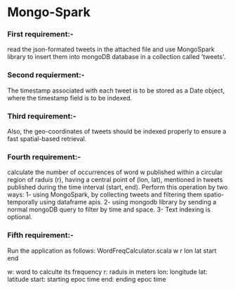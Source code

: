# Mongo-Spark
### First requirement:-
read the json-formated tweets in the attached file and use MongoSpark library to insert them into mongoDB database in a collection called 'tweets'.

### Second requierment:-
The timestamp associated with each tweet is to be stored as a Date object, where the timestamp field is to be indexed.

### Third requirement:-
Also, the geo-coordinates of tweets should be indexed properly to ensure a fast spatial-based retrieval.

### Fourth requirement:-
calculate the number of occurrences of word w published within a circular region of raduis (r), having a central point of (lon, lat), mentioned in tweets published during the time interval (start, end). Perform this operation by two ways:
1- using MongoSpark, by collecting tweets and filtering them spatio-temporally using dataframe apis.
2- using mongodb library by sending a normal mongoDB query to filter by time and space.
3- Text indexing is optional.

### Fifth requirement:- 
Run the application as follows:
WordFreqCalculator.scala w r lon lat start end

w: word to calculte its frequency
r: raduis in meters
lon: longitude
lat: latitude
start: starting epoc time
end: ending epoc time

